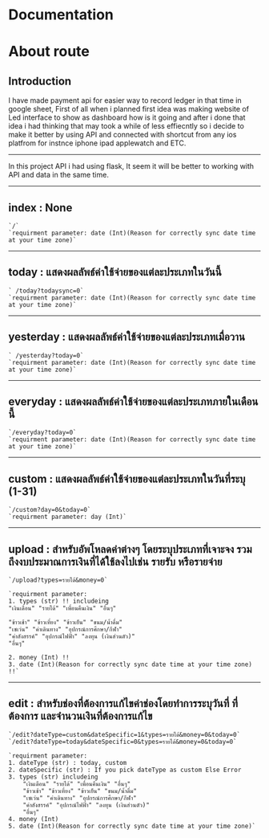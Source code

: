 # Documentation

# About route

## Introduction

I have made payment api for easier way to record ledger in that time in google sheet, First of all when i planned first idea was making website of Led interface to show as dashboard how is it going and after i done that idea i had thinking that may took a while of less effiecntly so i decide to make it better by using API and connected with shortcut from any ios platfrom for instnce iphone ipad applewatch and ETC.  <br>

---

In this project API i had using flask, It seem it will be better to working with API and data in the same time.

---

## index : None <br>
    `/` 
    `requirment parameter: date (Int)(Reason for correctly sync date time at your time zone)`

---

## today : แสดงผลลัพธ์ค่าใช้จ่ายของแต่ละประเภทในวันนี้ <br>
    ` /today?todaysync=0` 
    `requirment parameter: date (Int)(Reason for correctly sync date time at your time zone)`

---

## yesterday : แสดงผลลัพธ์ค่าใช้จ่ายของแต่ละประเภทเมื่อวาน <br>
    ` /yesterday?today=0`
    `requirment parameter: date (Int)(Reason for correctly sync date time at your time zone)`

---

## everyday : แสดงผลลัพธ์ค่าใช้จ่ายของแต่ละประเภทภายในเดือนนี้ <br>
    `/everyday?today=0`
    `requirment parameter: date (Int)(Reason for correctly sync date time at your time zone)`

---

## custom : แสดงผลลัพธ์ค่าใช้จ่ายของแต่ละประเภทในวันที่ระบุ (1-31) <br>
    `/custom?day=0&today=0`
    `requirment parameter: day (Int)`

---

## upload : สำหรับอัพโหลดค่าต่างๆ โดยระบุประเภทที่เจาะจง รวมถึงงบประมาณการเงินที่ได้ใช้ลงไปเช่น รายรับ หรือรายจ่าย <br>
    `/upload?types=รายได้&money=0`

    `requirment parameter: 
    1. types (str) !! includeing
    "เงินเดือน" "รายได้" "เพื่อนคืนเงิน" "อื่นๆ" 

    "ข้าวเช้า" "ข้าวเที่ยง" "ข้าวเย็น" "ขนม/น้ำดื่ม"
    "เซเว่น" "ค่าเดินทาง" "อุปกรณ์การศึกษา/กีฬา"
    "ค่าสังสรรค์" "อุปกรณ์ไฟฟ้า" "ลงทุน (เงินส่วนตัว)"
    "อื่นๆ"  

    2. money (Int) !! 
    3. date (Int)(Reason for correctly sync date time at your time zone) !!`

---

## edit : สำหรับช่องที่ต้องการแก้ไขค่าช่องโดยทำการระบุวันที่ ที่ต้องการ และจำนวนเงินที่ต้องการแก้ไข <br>
    `/edit?dateType=custom&dateSpecific=1&types=รายได้&money=0&today=0`
    `/edit?dateType=today&dateSpecific=0&types=รายได้&money=0&today=0`
    
    `requirment parameter: 
    1. dateType (str) : today, custom           
    2. dateSpecific (str) : If you pick dateType as custom Else Error
    3. types (str) includeing
        "เงินเดือน" "รายได้" "เพื่อนคืนเงิน" "อื่นๆ" 
        "ข้าวเช้า" "ข้าวเที่ยง" "ข้าวเย็น" "ขนม/น้ำดื่ม"
        "เซเว่น" "ค่าเดินทาง" "อุปกรณ์การศึกษา/กีฬา"
        "ค่าสังสรรค์" "อุปกรณ์ไฟฟ้า" "ลงทุน (เงินส่วนตัว)"
        "อื่นๆ" 
    4. money (Int)
    5. date (Int)(Reason for correctly sync date time at your time zone)`
